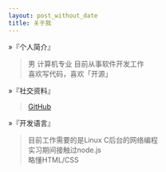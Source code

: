 ```yaml
---
layout: post_without_date
title: 关于我
---
```


&raquo;『个人简介』

> 男 计算机专业 目前从事软件开发工作  
> 喜欢写代码，喜欢「开源」  

&raquo;『社交资料』

>  [GitHub]



&raquo;『开发语言』

> 目前工作需要的是Linux C后台的网络编程   
> 实习期间接触过node.js   
> 略懂HTML/CSS  





[GitHub]:http://github.com
